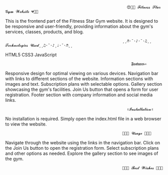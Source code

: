                                                           😍💞💘 𝓕𝓲𝓽𝓷𝓮𝓼𝓼 𝓢𝓽𝓪𝓻 𝓖𝔂𝓶 𝓦𝓮𝓫𝓼𝓲𝓽𝓮 💔💏💖
                                                          
This is the frontend part of the Fitness Star Gym website.
It is designed to be responsive and user-friendly, providing information about the gym's services,
classes, products, and blog.


                                                        ¸¸♬·¯·♪·¯·♫¸¸ 𝓣𝓮𝓬𝓱𝓷𝓸𝓵𝓸𝓰𝓲𝓮𝓼 𝓤𝓼𝓮𝓭¸¸♫·¯·♪¸♩·¯·♬¸¸
HTML5
CSS3
JavaScript


                                                            𝕱𝖊𝖆𝖙𝖚𝖗𝖊𝖘✍

                                                            
Responsive design for optimal viewing on various devices.
Navigation bar with links to different sections of the website.
Information sections with images and text.
Subscription plans with selectable options.
Gallery section showcasing the gym's facilities.
Join Us button that opens a form for user registration.
Footer section with company information and social media links.


                                                          ✌𝓘𝓷𝓼𝓽𝓪𝓵𝓵𝓪𝓽𝓲𝓸𝓷✌
                                                          
                                                          
No installation is required. Simply open the index.html file in a web browser to view the website.


                                                        🍕🍟🥪 𝓤𝓼𝓪𝓰𝓮 🥙🥡🍖

                                                        

Navigate through the website using the links in the navigation bar.
Click on the Join Us button to open the registration form.
Select subscription plans and other options as needed.
Explore the gallery section to see images of the gym.



                                                        🍕🍟🥪 𝓑𝓮𝓼𝓽 𝓦𝓲𝓼𝓱𝓮𝓼 🥙🥡🍖


                                                        
